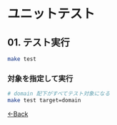 # ユニットテスト

## 01. テスト実行

```bash
make test
```

### 対象を指定して実行

```bash
# domain 配下がすべてテスト対象になる
make test target=domain
```

[←Back](../README.md)
